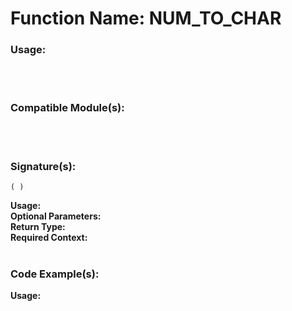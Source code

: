 # Function Name: NUM_TO_CHAR

### Usage:

<br><br>

### Compatible Module(s):

<br><br>

### Signature(s):
```
( )
```
**Usage:**<br>
**Optional Parameters:**<br>
**Return Type:**<br>
**Required Context:**<br>
<br>

### Code Example(s):
**Usage:**<br>
```

```